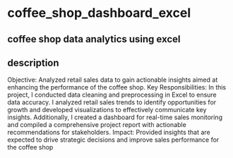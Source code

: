 # coffee_shop_dashboard_excel
## coffee shop data analytics using excel
## description
Objective: Analyzed retail sales data to gain actionable insights aimed at enhancing the performance of the coffee shop.
Key Responsibilities: In this project, I conducted data cleaning and preprocessing in Excel to ensure data accuracy. I analyzed retail sales trends to identify opportunities for growth and developed visualizations to effectively communicate key insights. Additionally, I created a dashboard for real-time sales monitoring and compiled a comprehensive project report with actionable recommendations for stakeholders.
Impact: Provided insights that are expected to drive strategic decisions and improve sales performance for the coffee shop
